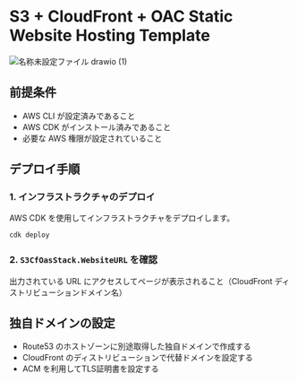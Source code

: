 # S3 + CloudFront + OAC Static Website Hosting Template

![名称未設定ファイル drawio (1)](https://github.com/user-attachments/assets/15aa5d9f-0c4c-4465-8153-a8684621c54a)

## 前提条件

- AWS CLI が設定済みであること
- AWS CDK がインストール済みであること
- 必要な AWS 権限が設定されていること

## デプロイ手順

### 1. インフラストラクチャのデプロイ

AWS CDK を使用してインフラストラクチャをデプロイします。

```bash
cdk deploy
```

### 2. `S3CfOasStack.WebsiteURL` を確認

出力されている URL にアクセスしてページが表示されること（CloudFront ディストリビューションドメイン名）

## 独自ドメインの設定

- Route53 のホストゾーンに別途取得した独自ドメインで作成する
- CloudFront のディストリビューションで代替ドメインを設定する
- ACM を利用してTLS証明書を設定する
